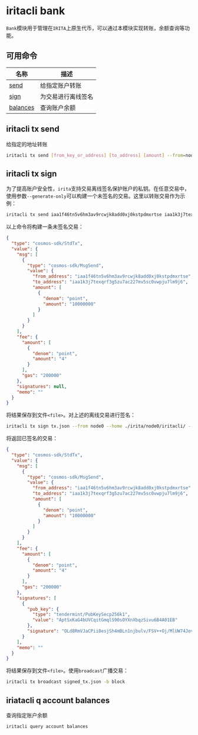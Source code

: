 # iritacli bank

`Bank`模块用于管理在`IRITA`上原生代币，可以通过本模块实现转账，余额查询等功能。

## 可用命令

| 名称                                      | 描述               |
| ----------------------------------------- | ------------------ |
| [send](#iritacli-tx-send)                | 给指定账户转账     |
| [sign](#iritacli-tx-sign)                | 为交易进行离线签名 |
| [balances](#iriatacli-q-account-balances) | 查询账户余额       |

## iritacli tx send

给指定的地址转账

```bash
iritacli tx send [from_key_or_address] [to_address] [amount] --from=node0 --chain-id=test --fees=100point -b=block
```

## iritacli tx sign

为了提高账户安全性，`irita`支持交易离线签名保护账户的私钥。在任意交易中，使用参数`--generate-only`可以构建一个未签名的交易。这里以转账交易作为示例：

```bash
iritacli tx send iaa1f46tn5v6hm3av9rcwjk8add0xj0kstpdmxrtse iaa1k3j7texqrf3g5zu7ac227mv5sc0vwpju7lm9j6 10000000point --chain-id=chain-vCna0J --fees=4point -b block -y --generate-only
```

以上命令将构建一条未签名交易：

```json
{
  "type": "cosmos-sdk/StdTx",
  "value": {
    "msg": [
      {
        "type": "cosmos-sdk/MsgSend",
        "value": {
          "from_address": "iaa1f46tn5v6hm3av9rcwjk8add0xj0kstpdmxrtse",
          "to_address": "iaa1k3j7texqrf3g5zu7ac227mv5sc0vwpju7lm9j6",
          "amount": [
            {
              "denom": "point",
              "amount": "10000000"
            }
          ]
        }
      }
    ],
    "fee": {
      "amount": [
        {
          "denom": "point",
          "amount": "4"
        }
      ],
      "gas": "200000"
    },
    "signatures": null,
    "memo": ""
  }
}
```

将结果保存到文件`<file>`。对上述的离线交易进行签名：

```bash
iritacli tx sign tx.json --from node0 --home ./irita/node0/iritacli/ --chain-id=chain-vCna0J | jq .
```

将返回已签名的交易：

```json
{
  "type": "cosmos-sdk/StdTx",
  "value": {
    "msg": [
      {
        "type": "cosmos-sdk/MsgSend",
        "value": {
          "from_address": "iaa1f46tn5v6hm3av9rcwjk8add0xj0kstpdmxrtse",
          "to_address": "iaa1k3j7texqrf3g5zu7ac227mv5sc0vwpju7lm9j6",
          "amount": [
            {
              "denom": "point",
              "amount": "10000000"
            }
          ]
        }
      }
    ],
    "fee": {
      "amount": [
        {
          "denom": "point",
          "amount": "4"
        }
      ],
      "gas": "200000"
    },
    "signatures": [
      {
        "pub_key": {
          "type": "tendermint/PubKeySecp256k1",
          "value": "AptSxKaG4bUVCqitGmqlS90sOYXnXbqzSivu6B4A01EB"
        },
        "signature": "OLd8RmVJaCPii8esjSh4mBLn1njbulv/FSV++Oj/MlUW74JovtfIK9XBzm1P+ypdnIWe13cVRoc+/sQ2bC5Qvw=="
      }
    ],
    "memo": ""
  }
}
```

将结果保存到文件`<file>`。使用`broadcast`广播交易：

```bash
iritacli tx broadcast signed_tx.json -b block
```

## iriatacli q account balances

查询指定账户余额

```bash
iritacli query account balances
```
